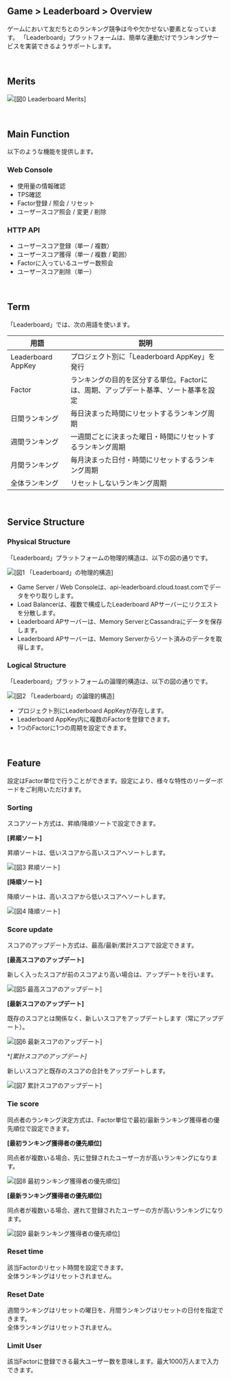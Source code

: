 ## Game > Leaderboard > Overview

ゲームにおいて友だちとのランキング競争は今や欠かせない要素となっています。
「Leaderboard」プラットフォームは、簡単な連動だけでランキングサービスを実装できるようサポートします。

<br>

## Merits

![[図0 Leaderboard Merits]](http://static.toastoven.net/prod_leaderboardv2/merits-jp.png)

<br>

## Main Function

以下のような機能を提供します。

### Web Console 

- 使用量の情報確認
- TPS確認
- Factor登録 / 照会 / リセット
- ユーザースコア照会 / 変更 / 削除

### HTTP API

- ユーザースコア登録（単一 / 複数）
- ユーザースコア獲得（単一 / 複数 / 範囲）
- Factorに入っているユーザー数照会
- ユーザースコア削除（単一）

<br>

## Term

「Leaderboard」では、次の用語を使います。

| 用語 | 説明 |
| --- | --- |
| Leaderboard AppKey |	プロジェクト別に「Leaderboard AppKey」を発行 |
| Factor |	ランキングの目的を区分する単位。Factorには、周期、アップデート基準、ソート基準を設定 |
| 日間ランキング | 毎日決まった時間にリセットするランキング周期 |
| 週間ランキング | 一週間ごとに決まった曜日・時間にリセットするランキング周期 |
| 月間ランキング | 毎月決まった日付・時間にリセットするランキング周期 |
| 全体ランキング | リセットしないランキング周期 |

<br>

## Service Structure

### Physical Structure

「Leaderboard」プラットフォームの物理的構造は、以下の図の通りです。

![[図1 「Leaderboard」の物理的構造]](http://static.toastoven.net/prod_leaderboardv2/overview_1-jp.png)

- Game Server / Web Consoleは、api-leaderboard.cloud.toast.comでデータをやり取りします。
- Load Balancerは、複数で構成したLeaderboard APサーバーにリクエストを分散します。
- Leaderboard APサーバーは、Memory ServerとCassandraにデータを保存します。
- Leaderboard APサーバーは、Memory Serverからソート済みのデータを取得します。

### Logical Structure

「Leaderboard」プラットフォームの論理的構造は、以下の図の通りです。

![[図2 「Leaderboard」の論理的構造]](http://static.toastoven.net/prod_leaderboardv2/overview_2-jp.png)

- プロジェクト別にLeaderboard AppKeyが存在します。
- Leaderboard AppKey内に複数のFactorを登録できます。
- 1つのFactorに1つの周期を設定できます。

<br>

## Feature

設定はFactor単位で行うことができます。設定により、様々な特性のリーダーボードをご利用いただけます。

###  Sorting

スコアソート方式は、昇順/降順ソートで設定できます。

**[昇順ソート]**

昇順ソートは、低いスコアから高いスコアへソートします。

![[図3 昇順ソート]](http://static.toastoven.net/prod_leaderboardv2/overview_3-jp.png)

**[降順ソート]**

降順ソートは、高いスコアから低いスコアへソートします。

![[図4 降順ソート]](http://static.toastoven.net/prod_leaderboardv2/overview_4-jp.png)

### Score update

スコアのアップデート方式は、最高/最新/累計スコアで設定できます。

**[最高スコアのアップデート]**

新しく入ったスコアが前のスコアより高い場合は、アップデートを行います。

![[図5 最高スコアのアップデート]](http://static.toastoven.net/prod_leaderboardv2/overview_5-jp.png)

**[最新スコアのアップデート]**

既存のスコアとは関係なく、新しいスコアをアップデートします（常にアップデート）。

![[図6 最新スコアのアップデート]](ㅗttp://static.toastoven.net/prod_leaderboardv2/overview_6-jp.png)

**[累計スコアのアップデート]*

新しいスコアと既存のスコアの合計をアップデートします。

![[図7 累計スコアのアップデート]](http://static.toastoven.net/prod_leaderboardv2/overview_7-jp.png)

### Tie score

同点者のランキング決定方式は、Factor単位で最初/最新ランキング獲得者の優先順位で設定できます。

**[最初ランキング獲得者の優先順位]**

同点者が複数いる場合、先に登録されたユーザー方が高いランキングになります。

![[図8 最初ランキング獲得者の優先順位]](http://static.toastoven.net/prod_leaderboardv2/overview_8-jp.png)

**[最新ランキング獲得者の優先順位]**

同点者が複数いる場合、遅れて登録されたユーザーの方が高いランキングになります。

![[図9 最新ランキング獲得者の優先順位]](http://static.toastoven.net/prod_leaderboardv2/overview_9-jp.png)

### Reset time

該当Factorのリセット時間を設定できます。<br>
全体ランキングはリセットされません。

### Reset Date

週間ランキングはリセットの曜日を、月間ランキングはリセットの日付を指定できます。<br>
全体ランキングはリセットされません。

### Limit User

該当Factorに登録できる最大ユーザー数を意味します。最大1000万人まで入力できます。

